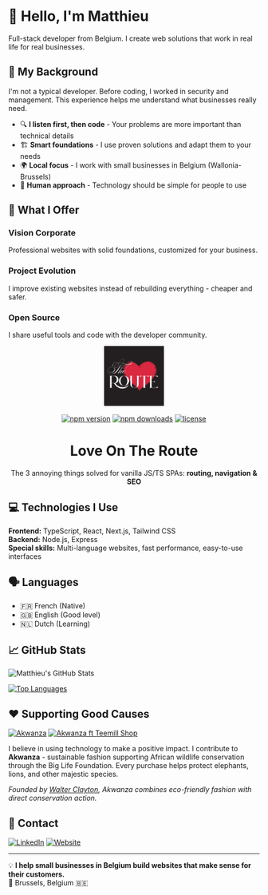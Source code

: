 # 👋 Hello, I'm Matthieu

Full-stack developer from Belgium. I create web solutions that work in real life for real businesses.

## 🎯 My Background

I'm not a typical developer. Before coding, I worked in security and management. This experience helps me understand what businesses really need.

- 🔍 **I listen first, then code** - Your problems are more important than technical details
- 🏗️ **Smart foundations** - I use proven solutions and adapt them to your needs
- 🌍 **Local focus** - I work with small businesses in Belgium (Wallonia-Brussels)
- 🤝 **Human approach** - Technology should be simple for people to use

## 💼 What I Offer

### Vision Corporate
Professional websites with solid foundations, customized for your business.

### Project Evolution  
I improve existing websites instead of rebuilding everything - cheaper and safer.

### Open Source
I share useful tools and code with the developer community.

<div align="center">

<img src="https://github.com/matthieuGravy/love-on-the-route/blob/main/assets/love-on-the-route.png?raw=true" alt="Love On The Route logo" width="120" />

[![npm version](https://img.shields.io/npm/v/love-on-the-route?style=flat-square&logo=npm&label=version)](https://www.npmjs.com/package/love-on-the-route)
[![npm downloads](https://img.shields.io/npm/dm/love-on-the-route?style=flat-square&logo=npm)](https://www.npmjs.com/package/love-on-the-route)
[![license](https://img.shields.io/npm/l/love-on-the-route?style=flat-square)](https://github.com/matthieuGravy/love-on-the-route/blob/main/LICENSE)

# Love On The Route

The 3 annoying things solved for vanilla JS/TS SPAs: **routing, navigation & SEO**

</div>

## 💻 Technologies I Use

**Frontend:** TypeScript, React, Next.js, Tailwind CSS  
**Backend:** Node.js, Express  
**Special skills:** Multi-language websites, fast performance, easy-to-use interfaces

## 🗣️ Languages
- 🇫🇷 French (Native)
- 🇬🇧 English (Good level)
- 🇳🇱 Dutch (Learning)

## 📈 GitHub Stats

![Matthieu's GitHub Stats](https://github-readme-stats.vercel.app/api?username=matthieuGravy&show_icons=true&theme=radical&count_private=true)

[![Top Languages](https://github-readme-stats.vercel.app/api/top-langs/?username=matthieuGravy&layout=compact&theme=radical)](https://github.com/matthieuGravy)

## ❤️ Supporting Good Causes

[![Akwanza](https://img.shields.io/badge/Supporting-Akwanza-4CAF50?style=flat-square&logo=leaf&logoColor=white)](https://www.akwanza.com/)
[![Akwanza ft Teemill Shop](https://img.shields.io/badge/Shop-Akwanza%20Collection-FF6B35?style=flat-square&logo=shopping-cart&logoColor=white)](https://akwanza.teemill.com/collection/paul-a-tribute-to-a-timeless-soul/)

I believe in using technology to make a positive impact. I contribute to **Akwanza** - sustainable fashion supporting African wildlife conservation through the Big Life Foundation. Every purchase helps protect elephants, lions, and other majestic species.

*Founded by [Walter Clayton](https://www.walterclayton.com/blog), Akwanza combines eco-friendly fashion with direct conservation action.*

## 🤝 Contact

[![LinkedIn](https://img.shields.io/badge/-LinkedIn-0077B5?style=flat-square&logo=LinkedIn&logoColor=white)](https://www.linkedin.com/in/matthieugravy/)
[![Website](https://img.shields.io/badge/-Website-000000?style=flat-square&logo=vercel&logoColor=white)](https://matthieugravy.dev)

---

💡 **I help small businesses in Belgium build websites that make sense for their customers.**  
📍 Brussels, Belgium 🇧🇪
